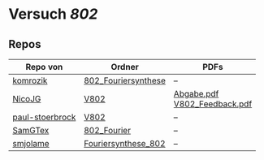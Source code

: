 # Versuch *802*

## Repos

|                 Repo von                 |                                            Ordner                                            |                                                                                                                                          PDFs                                                                                                                                           |
|------------------------------------------|----------------------------------------------------------------------------------------------|-----------------------------------------------------------------------------------------------------------------------------------------------------------------------------------------------------------------------------------------------------------------------------------------|
|[komrozik](../repo/komrozik)              |[802_Fouriersynthese](https://github.com/komrozik/AP2019/tree/master/802_Fouriersynthese)     |–                                                                                                                                                                                                                                                                                        |
|[NicoJG](../repo/NicoJG)                  |[V802](https://github.com/NicoJG/Anfaengerpraktikum/tree/master/V802)                         |[Abgabe.pdf](https://docs.google.com/viewer?url=https://raw.githubusercontent.com/NicoJG/Anfaengerpraktikum/master/V802/Abgabe.pdf)<br/>[V802_Feedback.pdf](https://docs.google.com/viewer?url=https://raw.githubusercontent.com/NicoJG/Anfaengerpraktikum/master/V802/V802_Feedback.pdf)|
|[paul-stoerbrock](../repo/paul-stoerbrock)|[V802](https://github.com/paul-stoerbrock/Praktikum/tree/master/V802)                         |–                                                                                                                                                                                                                                                                                        |
|[SamGTex](../repo/SamGTex)                |[802_Fourier](https://github.com/SamGTex/Physik_Praktikum_Samuel_Max/tree/master/802_Fourier) |–                                                                                                                                                                                                                                                                                        |
|[smjolame](../repo/smjolame)              |[Fouriersynthese_802](https://github.com/smjolame/Praktikum_1/tree/master/Fouriersynthese_802)|–                                                                                                                                                                                                                                                                                        |
